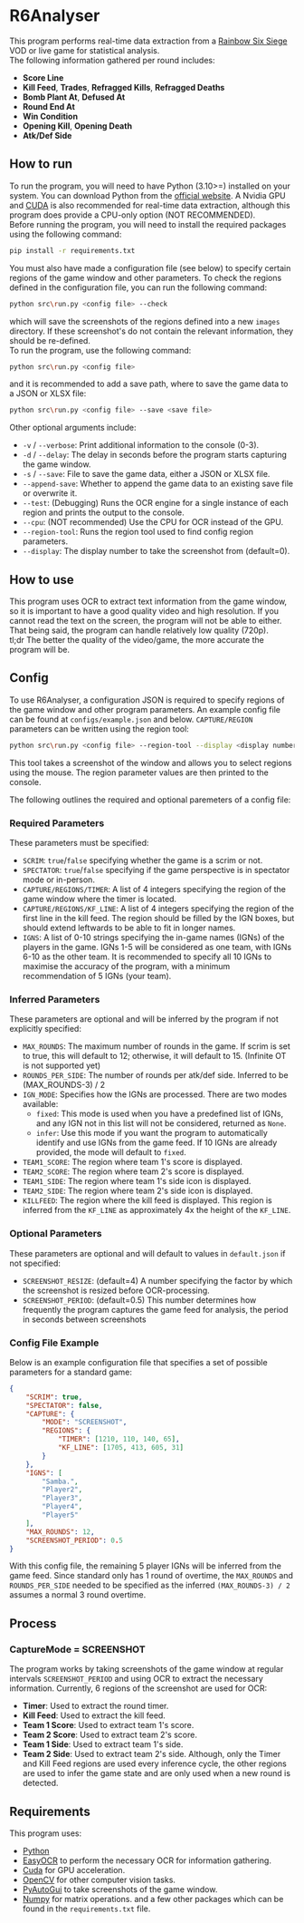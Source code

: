 # R6Analyser

This program performs real-time data extraction from a [Rainbow Six Siege](https://www.ubisoft.com/en-gb/game/rainbow-six/siege) VOD or live game for statistical analysis.</br>
The following information gathered per round includes:
- **Score Line**
- **Kill Feed**, **Trades**, **Refragged Kills**, **Refragged Deaths**
- **Bomb Plant At**, **Defused At**
- **Round End At**
- **Win Condition**
- **Opening Kill**, **Opening Death**
- **Atk/Def Side**

## How to run
To run the program, you will need to have Python (3.10>=) installed on your system. You can download Python from the [official website](https://www.python.org/downloads/). A Nvidia GPU and [CUDA](https://developer.nvidia.com/cuda-toolkit) is also recommended for real-time data extraction, although this program does provide a CPU-only option (NOT RECOMMENDED).</br>
Before running the program, you will need to install the required packages using the following command:
```bash
pip install -r requirements.txt
```
You must also have made a configuration file (see below) to specify certain regions of the game window and other parameters. 
To check the regions defined in the configuration file, you can run the following command:
```bash
python src\run.py <config file> --check
```
which will save the screenshots of the regions defined into a new `images` directory. If these screenshot's do not contain the relevant information, they should be re-defined.</br>
To run the program, use the following command:
```bash
python src\run.py <config file>
```
and it is recommended to add a save path, where to save the game data to a JSON or XLSX file:
```bash
python src\run.py <config file> --save <save file>
```
Other optional arguments include:
- `-v` / `--verbose`: Print additional information to the console (0-3).
- `-d` / `--delay`: The delay in seconds before the program starts capturing the game window.
- `-s` / `--save`: File to save the game data, either a JSON or XLSX file.
- `--append-save`: Whether to append the game data to an existing save file or overwrite it.
- `--test`: (Debugging) Runs the OCR engine for a single instance of each region and prints the output to the console.
- `--cpu`: (NOT recommended) Use the CPU for OCR instead of the GPU.
- `--region-tool`: Runs the region tool used to find config region parameters.
- `--display`: The display number to take the screenshot from (default=0).

## How to use
This program uses OCR to extract text information from the game window, so it is important to have a good quality video and high resolution. If you cannot read the text on the screen, the program will not be able to either. That being said, the program can handle relatively low quality (720p).</br>
tl;dr The better the quality of the video/game, the more accurate the program will be.</br>

## Config
To use R6Analyser, a configuration JSON is required to specify regions of the game window and other program parameters. An example config file can be found at `configs/example.json` and below. `CAPTURE/REGION` parameters can be written using the region tool:
```bash
python src\run.py <config file> --region-tool --display <display number>
```
This tool takes a screenshot of the window and allows you to select regions using the mouse. The region parameter values are then printed to the console.

The following outlines the required and optional paremeters of a config file:

### Required Parameters
These parameters must be specified:
- `SCRIM`: `true`/`false` specifying whether the game is a scrim or not.
- `SPECTATOR`: `true`/`false` specifying if the game perspective is in spectator mode or in-person.
- `CAPTURE/REGIONS/TIMER`: A list of 4 integers specifying the region of the game window where the timer is located.
- `CAPTURE/REGIONS/KF_LINE`: A list of 4 integers specifying the region of the first line in the kill feed. The region should be filled by the IGN boxes, but should extend leftwards to be able to fit in longer names.
- `IGNS`: A list of 0-10 strings specifying the in-game names (IGNs) of the players in the game. IGNs 1-5 will be considered as one team, with IGNs 6-10 as the other team. It is recommended to specify all 10 IGNs to maximise the accuracy of the program, with a minimum recommendation of 5 IGNs (your team).

### Inferred Parameters
These parameters are optional and will be inferred by the program if not explicitly specified:
- `MAX_ROUNDS`: The maximum number of rounds in the game. If scrim is set to true, this will default to 12; otherwise, it will default to 15. (Infinite OT is not supported yet)
- `ROUNDS_PER_SIDE`: The number of rounds per atk/def side. Inferred to be (MAX_ROUNDS-3) / 2
- `IGN_MODE`: Specifies how the IGNs are processed. There are two modes available:
  - `fixed`: This mode is used when you have a predefined list of IGNs, and any IGN not in this list will not be considered, returned as `None`.
  - `infer`: Use this mode if you want the program to automatically identify and use IGNs from the game feed. If 10 IGNs are already provided, the mode will default to `fixed`. 
- `TEAM1_SCORE`: The region where team 1's score is displayed.
- `TEAM2_SCORE`: The region where team 2's score is displayed.
- `TEAM1_SIDE`: The region where team 1's side icon is displayed.
- `TEAM2_SIDE`: The region where team 2's side icon is displayed.
- `KILLFEED`: The region where the kill feed is displayed. This region is inferred from the `KF_LINE` as approximately 4x the height of the `KF_LINE`.

### Optional Parameters
These parameters are optional and will default to values in `default.json` if not specified:
- `SCREENSHOT_RESIZE`: (default=4) A number specifying the factor by which the screenshot is resized before OCR-processing.
- `SCREENSHOT_PERIOD`: (default=0.5) This number determines how frequently the program captures the game feed for analysis, the period in seconds between screenshots


### Config File Example
Below is an example configuration file that specifies a set of possible parameters for a standard game:
```json
{
    "SCRIM": true,
    "SPECTATOR": false,
    "CAPTURE": {
        "MODE": "SCREENSHOT",
        "REGIONS": {
            "TIMER": [1210, 110, 140, 65],
            "KF_LINE": [1705, 413, 605, 31]
        }
    },
    "IGNS": [
        "Samba.",
        "Player2",
        "Player3",
        "Player4",
        "Player5"
    ],
    "MAX_ROUNDS": 12,
    "SCREENSHOT_PERIOD": 0.5
}
```
With this config file, the remaining 5 player IGNs will be inferred from the game feed. Since standard only has 1 round of overtime, the `MAX_ROUNDS` and `ROUNDS_PER_SIDE` needed to be specified as the inferred `(MAX_ROUNDS-3) / 2` assumes a normal 3 round overtime.

## Process
### CaptureMode = SCREENSHOT
The program works by taking screenshots of the game window at regular intervals `SCREENSHOT_PERIOD` and using OCR to extract the necessary information. Currently, 6 regions of the screenshot are used for OCR:
- **Timer**: Used to extract the round timer.
- **Kill Feed**: Used to extract the kill feed.
- **Team 1 Score**: Used to extract team 1's score.
- **Team 2 Score**: Used to extract team 2's score.
- **Team 1 Side**: Used to extract team 1's side.
- **Team 2 Side**: Used to extract team 2's side.
Although, only the Timer and Kill Feed regions are used every inference cycle, the other regions are used to infer the game state and are only used when a new round is detected.

## Requirements
This program uses:
- [Python](https://www.python.org/)
- [EasyOCR](https://github.com/JaidedAI/EasyOCR) to perform the necessary OCR for information gathering.
- [Cuda](https://developer.nvidia.com/cuda-toolkit) for GPU acceleration.
- [OpenCV](https://opencv.org/) for other computer vision tasks.
- [PyAutoGui](https://pyautogui.readthedocs.io/en/latest/) to take screenshots of the game window.
- [Numpy](https://numpy.org/) for matrix operations.
and a few other packages which can be found in the `requirements.txt` file.